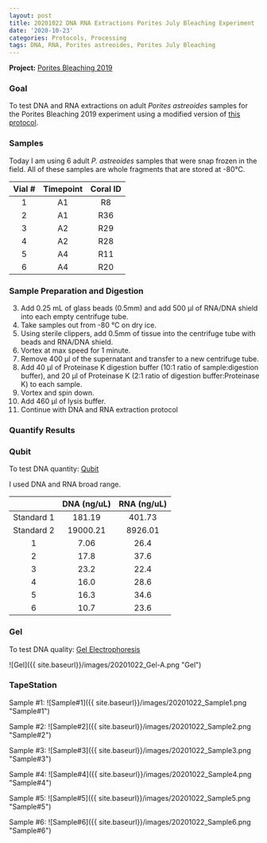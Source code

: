 ```yaml
---
layout: post
title: 20201022 DNA RNA Extractions Porites July Bleaching Experiment
date: '2020-10-23'
categories: Protocols, Processing
tags: DNA, RNA, Porites astreoides, Porites July Bleaching
---
```


**Project:** [Porites Bleaching 2019](https://github.com/kevinhwong1/Porites_Rim_Bleaching_2019)


### Goal
To test DNA and RNA extractions on adult *Porites astreoides* samples for the Porites Bleaching 2019 experiment using a modified version of [this protocol](https://kevinhwong1.github.io/KevinHWong_Notebook/DNA-RNA-Extractions-on-P.-astreoides-larvae-BEAD-BEATING/).

### Samples

Today I am using 6 adult *P. astreoides* samples that were snap frozen in the field. All of these samples are whole fragments that are stored at -80&deg;C.

| Vial # 	| Timepoint 	| Coral ID 	|
|:------:	|:---------:	|:--------:	|
|    1   	|     A1    	|    R8    	|
|    2   	|     A1    	|    R36   	|
|    3   	|     A2    	|    R29   	|
|    4   	|     A2    	|    R28   	|
|    5   	|     A4    	|    R11   	|
|    6   	|     A4    	|    R20   	|


### Sample Preparation and Digestion
3. Add 0.25 mL of glass beads (0.5mm) and add 500 μl of RNA/DNA shield into each empty centrifuge tube.
1. Take samples out from -80 &deg;C on dry ice.
2. Using sterile clippers, add 0.5mm of tissue into the centrifuge tube with beads and RNA/DNA shield.  
4. Vortex at max speed for 1 minute.
5. Remove 400 μl of the supernatant and transfer to a new centrifuge tube.
6. Add 40 μl of Proteinase K digestion buffer (10:1 ratio of sample:digestion buffer), and 20 μl of Proteinase K (2:1 ratio of digestion buffer:Proteinase K) to each sample.
7. Vortex and spin down.
8. Add 460 μl of lysis buffer.
9. Continue with DNA and RNA extraction protocol


### Quantify Results

### Qubit
To test DNA quantity: [Qubit](https://github.com/emmastrand/EmmaStrand_Notebook/blob/master/_posts/2019-05-31-Qubit-Protocol.md)  

I used DNA and RNA broad range.

|            	| DNA (ng/uL) 	| RNA (ng/uL) 	|
|:----------:	|:-----------:	|:-----------:	|
| Standard 1 	|    181.19   	|    401.73   	|
| Standard 2 	|   19000.21  	|   8926.01   	|
|      1     	|     7.06    	|     26.4    	|
|      2     	|     17.8    	|     37.6    	|
|      3     	|     23.2    	|     22.4    	|
|      4     	|     16.0    	|     28.6    	|
|      5     	|     16.3    	|     34.6    	|
|      6     	|     10.7    	|     23.6    	|

### Gel

To test DNA quality: [Gel Electrophoresis](https://github.com/emmastrand/EmmaStrand_Notebook/blob/master/_posts/2019-07-16-Gel-Electrophoresis-Protocol.md)

![Gel]({{ site.baseurl}}/images/20201022_Gel-A.png "Gel")

### TapeStation

Sample #1:
![Sample#1]({{ site.baseurl}}/images/20201022_Sample1.png "Sample#1")

Sample #2:
![Sample#2]({{ site.baseurl}}/images/20201022_Sample2.png "Sample#2")

Sample #3:
![Sample#3]({{ site.baseurl}}/images/20201022_Sample3.png "Sample#3")

Sample #4:
![Sample#4]({{ site.baseurl}}/images/20201022_Sample4.png "Sample#4")

Sample #5:
![Sample#5]({{ site.baseurl}}/images/20201022_Sample5.png "Sample#5")

Sample #6:
![Sample#6]({{ site.baseurl}}/images/20201022_Sample6.png "Sample#6")
